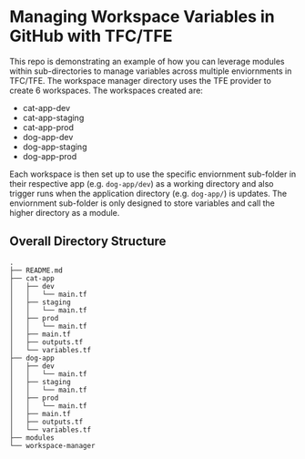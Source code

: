 # Managing Workspace Variables in GitHub with TFC/TFE
This repo is demonstrating an example of how you can leverage modules within sub-directories to manage variables across multiple enviornments in TFC/TFE. The workspace manager directory uses the TFE provider to create 6 workspaces. The workspaces created are:

* cat-app-dev
* cat-app-staging
* cat-app-prod
* dog-app-dev
* dog-app-staging
* dog-app-prod

Each workspace is then set up to use the specific enviornment sub-folder in their respective app (e.g. `dog-app/dev`) as a working directory and also trigger runs when the application directory (e.g. `dog-app/`) is updates. The enviornment sub-folder is only designed to store variables and call the higher directory as a module.

## Overall Directory Structure

```
.
├── README.md
├── cat-app
│   ├── dev
│   │   └── main.tf
│   ├── staging
│   │   └── main.tf
│   ├── prod
│   │   └── main.tf
│   ├── main.tf
│   ├── outputs.tf
│   └── variables.tf
├── dog-app
│   ├── dev
│   │   └── main.tf
│   ├── staging
│   │   └── main.tf
│   ├── prod
│   │   └── main.tf
│   ├── main.tf
│   ├── outputs.tf
│   └── variables.tf
├── modules
└── workspace-manager
```